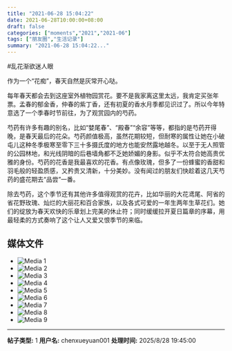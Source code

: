 ```yaml
---
title: "2021-06-28 15:04:22"
date: 2021-06-28T10:00:00+08:00
draft: false
categories: ["moments","2021","2021-06"]
tags: ["朋友圈","生活记录"]
summary: "2021-06-28 15:04:22..."
---
```


#乱花渐欲迷人眼

作为一个“花痴”，春天自然是灰常开心哒。

每年春天都会去到这座室外植物园赏花。要不是我家离这里太远，我肯定买张年票。孟春的郁金香，仲春的紫丁香，还有初夏的香水月季都见识过了。所以今年特意选了一个季春时节前往，为了观赏园内的芍药。

芍药有许多有趣的别名，比如“婪尾春”、“殿春”“余容”等等，都指的是芍药开得晚，是春天最后的花朵。芍药颜值极高，虽然花期较短，但耐寒的属性让她在小破屯儿这种冬季极寒至零下三十多摄氏度的地方也能安然露地越冬。以至于无人照管的公园林地，和光线阴暗的后巷墙角都不乏她娇媚的身影。似乎不太符合她高贵优雅的身份。芍药的花香是我最喜欢的花香。有点像玫瑰，但多了一份蜂蜜的香甜和羽毛般的轻盈质感，又矜贵又清新，十分美妙。没有闻过的朋友们快趁着这几天芍药的盛花期去“品尝”一番。

除去芍药，这个季节还有其他许多值得观赏的花卉，比如华丽的大花鸢尾、阿省的省花野玫瑰、灿烂的大丽花和百合家族，以及各式可爱的一年生两年生草花们。她们的绽放为春天欢快的乐章划上完美的休止符；同时缓缓拉开夏日篇章的序幕，用最轻柔的方式奏响了这个让人又爱又恨季节的来临。

## 媒体文件

- ![Media 1](/Moments/photos/2021-06-28/202106281504220.jpg)
- ![Media 2](/Moments/photos/2021-06-28/202106281504221.jpg)
- ![Media 3](/Moments/photos/2021-06-28/202106281504222.jpg)
- ![Media 4](/Moments/photos/2021-06-28/202106281504223.jpg)
- ![Media 5](/Moments/photos/2021-06-28/202106281504224.jpg)
- ![Media 6](/Moments/photos/2021-06-28/202106281504225.jpg)
- ![Media 7](/Moments/photos/2021-06-28/202106281504226.jpg)
- ![Media 8](/Moments/photos/2021-06-28/202106281504227.jpg)
- ![Media 9](/Moments/photos/2021-06-28/202106281504228.jpg)

---

**帖子类型:** 1
**用户名:** chenxueyuan001
**处理时间:** 2025/8/28 19:45:00